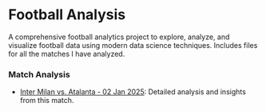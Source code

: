 # Football Analysis
A comprehensive football analytics project to explore, analyze, and visualize football data using modern data science techniques. Includes files for all the matches I have analyzed. 

### Match Analysis  

- [Inter Milan vs. Atalanta - 02 Jan 2025](https://github.com/ajaynair710/Football-Analysis/tree/main/InterMilan%20v%20Atlanta%20-%2002%20Jan%202025): Detailed analysis and insights from this match.  
